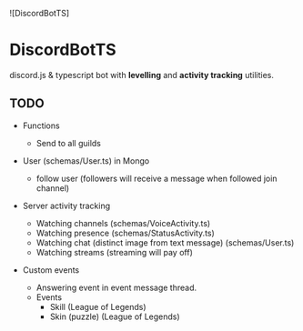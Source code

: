 ![DiscordBotTS]

# DiscordBotTS
discord.js & typescript bot with **levelling** and **activity tracking** utilities. 

## TODO
* Functions
    * Send to all guilds

* User (schemas/User.ts) in Mongo
    * follow user (followers will receive a message when followed join channel)

* Server activity tracking
    * Watching channels (schemas/VoiceActivity.ts)
    * Watching presence (schemas/StatusActivity.ts)
    * Watching chat (distinct image from text message) (schemas/User.ts)
    * Watching streams (streaming will pay off)

* Custom events
    * Answering event in event message thread.
    * Events
        * Skill (League of Legends)
        * Skin (puzzle) (League of Legends)